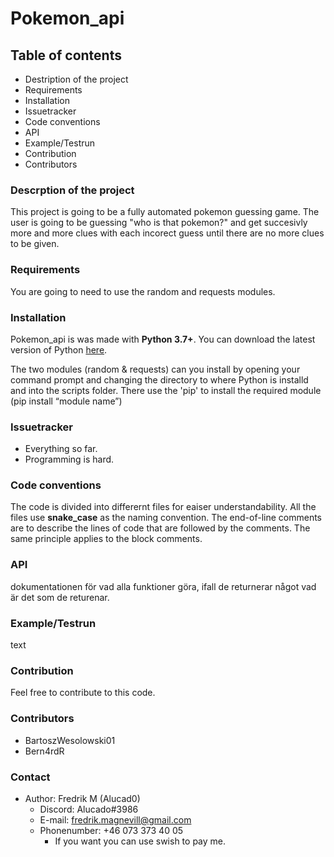 # Pokemon_api

## Table of contents

- Destription of the project
- Requirements
- Installation
- Issuetracker
- Code conventions
- API
- Example/Testrun
- Contribution
- Contributors

### Descrption of the project

This project is going to be a fully automated pokemon guessing game. 
The user is going to be guessing "who is that pokemon?" and get succesivly more and more clues with each incorect guess until there are no more clues to be given. 

### Requirements

You are going to need to use the random and requests modules.

### Installation

Pokemon_api is was made with __Python 3.7+__. You can download the latest version of Python [here](https://www.python.org/downloads/).

The two modules (random & requests) can you install by opening your command prompt and changing the directory to where Python is installd and into the scripts folder. There use the 'pip' to install the required module (pip install “module name”)

### Issuetracker

- Everything so far.
- Programming is hard.

### Code conventions

The code is divided into differernt files for eaiser understandability. All the files use __snake_case__ as the naming convention. The end-of-line comments are to describe the lines of code that are followed by the comments. The same principle applies to the block comments.

### API

dokumentationen för vad alla funktioner göra, ifall de returnerar något vad är det som de returenar.

### Example/Testrun

text

### Contribution

Feel free to contribute to this code.

### Contributors

- BartoszWesolowski01
- Bern4rdR

### Contact

- Author: Fredrik M (Alucad0)
  - Discord: Alucado#3986
  - E-mail: fredrik.magnevill@gmail.com
  - Phonenumber: +46 073 373 40 05
    - If you want you can use swish to pay me.
